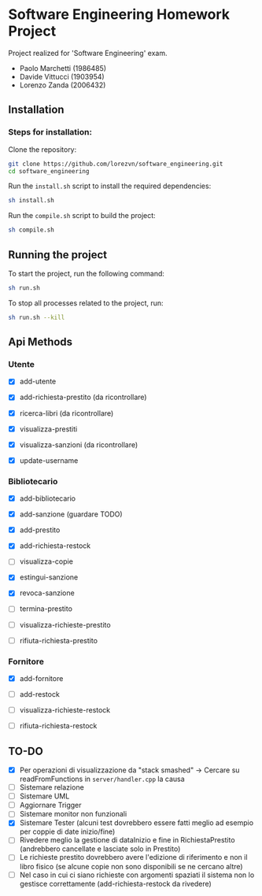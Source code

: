 # Software Engineering Homework Project

Project realized for 'Software Engineering' exam.

- Paolo Marchetti (1986485)
- Davide Vittucci (1903954)
- Lorenzo Zanda (2006432)

## Installation
### Steps for installation:

Clone the repository:
```sh
git clone https://github.com/lorezvn/software_engineering.git
cd software_engineering
```

Run the `install.sh` script to install the required dependencies:
```sh
sh install.sh
```
Run the `compile.sh` script to build the project:
```sh
sh compile.sh
```

## Running the project

To start the project, run the following command:
```sh
sh run.sh
```

To stop all processes related to the project, run:
```sh
sh run.sh --kill
```

## Api Methods


### Utente
- [x] add-utente
- [x] add-richiesta-prestito (da ricontrollare)
- [x] ricerca-libri (da ricontrollare)
- [x] visualizza-prestiti 
- [x] visualizza-sanzioni (da ricontrollare)
- [x] update-username


### Bibliotecario
- [x] add-bibliotecario
- [x] add-sanzione (guardare TODO)
- [x] add-prestito
- [x] add-richiesta-restock
- [ ] visualizza-copie
- [x] estingui-sanzione
- [x] revoca-sanzione
- [ ] termina-prestito
- [ ] visualizza-richieste-prestito
- [ ] rifiuta-richiesta-prestito


### Fornitore
- [x] add-fornitore
- [ ] add-restock
- [ ] visualizza-richieste-restock
- [ ] rifiuta-richiesta-restock


## TO-DO
- [x] Per operazioni di visualizzazione da "stack smashed" -> Cercare su readFromFunctions in `server/handler.cpp` la causa
- [ ] Sistemare relazione
- [ ] Sistemare UML 
- [ ] Aggiornare Trigger
- [ ] Sistemare monitor non funzionali
- [x] Sistemare Tester (alcuni test dovrebbero essere fatti meglio ad esempio per coppie di date inizio/fine)
- [ ] Rivedere meglio la gestione di dataInizio e fine in RichiestaPrestito (andrebbero cancellate e lasciate solo in Prestito)
- [ ] Le richieste prestito dovrebbero avere l'edizione di riferimento e non il libro fisico (se alcune copie non sono disponibili se ne cercano altre)
- [ ] Nel caso in cui ci siano richieste con argomenti spaziati il sistema non lo gestisce correttamente (add-richiesta-restock da rivedere)
